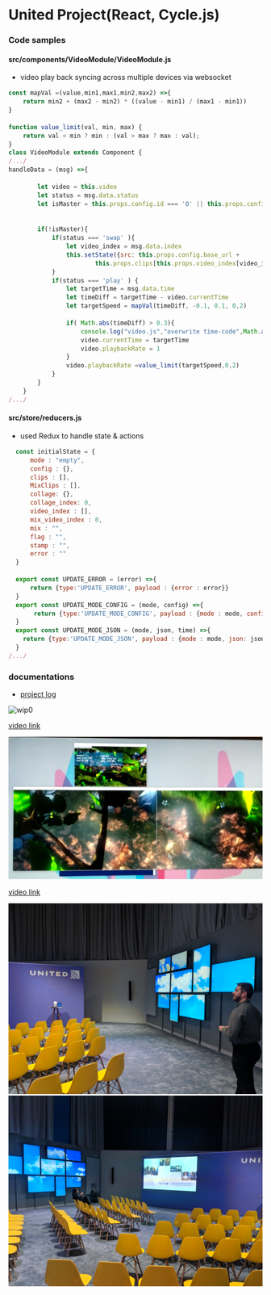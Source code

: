 # United Project(React, Cycle.js)

### Code samples
#### src/components/VideoModule/VideoModule.js
* video play back syncing across multiple devices via websocket
```javascript
const mapVal =(value,min1,max1,min2,max2) =>{
    return min2 + (max2 - min2) * ((value - min1) / (max1 - min1))
}

function value_limit(val, min, max) {
    return val < min ? min : (val > max ? max : val);
}
class VideoModule extends Component {
/.../
handleData = (msg) =>{

        let video = this.video
        let status = msg.data.status
        let isMaster = this.props.config.id === '0' || this.props.config.id === 0


        if(!isMaster){
            if(status === 'swap' ){
                let video_index = msg.data.index
                this.setState({src: this.props.config.base_url +
                        this.props.clips[this.props.video_index[video_index]],index : video_index})
            }
            if(status === 'play' ) {
                let targetTime = msg.data.time
                let timeDiff = targetTime - video.currentTime
                let targetSpeed = mapVal(timeDiff, -0.1, 0.1, 0,2)

                if( Math.abs(timeDiff) > 0.3){
                    console.log("video.js","overwrite time-code",Math.abs(timeDiff))
                    video.currentTime = targetTime
                    video.playbackRate = 1
                }
                video.playbackRate =value_limit(targetSpeed,0,2)
            }
        }
    }
/.../
```
#### src/store/reducers.js
* used Redux to handle state & actions
  
```javascript
  const initialState = {
      mode : "empty",
      config : {},
      clips : [],
      MixClips : [],
      collage: {},
      collage_index: 0,
      video_index : [],
      mix_video_index : 0,
      mix : "",
      flag : "",
      stamp : "",
      error : ""
  }
  
  export const UPDATE_ERROR = (error) =>{
      return {type:'UPDATE_ERROR', payload : {error : error}}
  }
  export const UPDATE_MODE_CONFIG = (mode, config) =>{
       return {type:'UPDATE_MODE_CONFIG', payload : {mode : mode, config: config}}
  }
  export const UPDATE_MODE_JSON = (mode, json, time) =>{
    return {type:'UPDATE_MODE_JSON', payload : {mode : mode, json: json, localTime : time}}
  }
/.../
```
### documentations
* [project log](https://drive.google.com/open?id=1RMOwY5s3ULXyCe8iuEjn6LlHoBPlGxM3L5q5pxPObfI)

![wip0](documents/united1.gif "wip0")

[video link](https://drive.google.com/file/d/131bkVGwt7nFUXfbyp60v187QBLVoqB9R/view?usp=sharing)

![wip1](documents/united02.png "wip1")

[video link](https://drive.google.com/open?id=1RGg2jl6wCTsMjPEUYIDbvm4fFYlV7Rth)

![united](documents/United0.jpg "united0")
![united](documents/United1.jpg "united0")